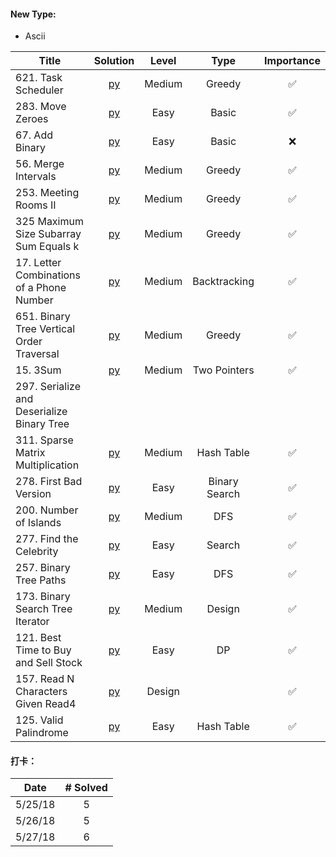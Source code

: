 #### New Type:
* Ascii



| Title  | Solution |Level | Type | Importance |
|-------------|:-----:| :-----: | :------: | :------: |
|621. Task Scheduler | [py](https://github.com/cloi1994/session1/blob/master/Facebook/621.py) | Medium | Greedy |✅
|283. Move Zeroes | [py](https://github.com/cloi1994/session1/blob/master/Facebook/283.py) | Easy | Basic |✅
|67. Add Binary | [py](https://github.com/cloi1994/session1/blob/master/Facebook/67.py) | Easy | Basic |❌
|56. Merge Intervals | [py](https://github.com/cloi1994/session1/blob/master/Facebook/56.py) | Medium | Greedy |✅
|253. Meeting Rooms II | [py](https://github.com/cloi1994/session1/blob/master/Facebook/253.py) | Medium | Greedy |✅
|325 Maximum Size Subarray Sum Equals k | [py](https://github.com/cloi1994/session1/blob/master/Facebook/325.py) | Medium | Greedy |✅
|17. Letter Combinations of a Phone Number | [py](https://github.com/cloi1994/session1/blob/master/Facebook/17.py) | Medium | Backtracking |✅
|651. Binary Tree Vertical Order Traversal | [py](https://github.com/cloi1994/session1/blob/master/Facebook/314.py) | Medium | Greedy |✅
|15. 3Sum | [py](https://github.com/cloi1994/session1/blob/master/Facebook/15.py) | Medium | Two Pointers |✅
|297. Serialize and Deserialize Binary Tree 
|311. Sparse Matrix Multiplication | [py](https://github.com/cloi1994/session1/blob/master/Facebook/311.py) | Medium | Hash Table |✅
|278. First Bad Version | [py](https://github.com/cloi1994/session1/blob/master/Facebook/278.py) | Easy | Binary Search |✅
|200. Number of Islands | [py](https://github.com/cloi1994/session1/blob/master/Facebook/278.py) | Medium | DFS |✅
|277. Find the Celebrity | [py](https://github.com/cloi1994/session1/blob/master/Facebook/277.py) | Easy | Search |✅
|257. Binary Tree Paths | [py](https://github.com/cloi1994/session1/blob/master/Facebook/257.py) | Easy | DFS |✅
|173. Binary Search Tree Iterator | [py](https://github.com/cloi1994/session1/blob/master/Facebook/173.py) | Medium | Design |✅
|121. Best Time to Buy and Sell Stock | [py](https://github.com/cloi1994/session1/blob/master/Facebook/121.py) | Easy | DP |✅
|157. Read N Characters Given Read4 | [py](https://github.com/cloi1994/session1/blob/master/Facebook/157.py) | Design |  |✅
|125. Valid Palindrome | [py](https://github.com/cloi1994/session1/blob/master/Facebook/125.py) | Easy | Hash Table |✅

#### 打卡：

| Date  | # Solved |
|---------|:--:|
|5/25/18| 5 |
|5/26/18| 5 |
|5/27/18| 6 |

